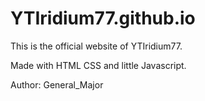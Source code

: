 # YTIridium77.github.io

This is the official website of YTIridium77.

Made with HTML CSS and little Javascript.

Author: General_Major
